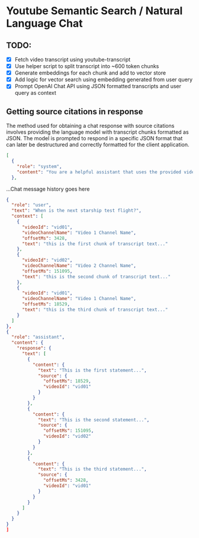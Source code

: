 # Youtube Semantic Search / Natural Language Chat

## TODO:

- [x] Fetch video transcript using youtube-transcript
- [x] Use helper script to split transcript into ~600 token chunks
- [x] Generate embeddings for each chunk and add to vector store
- [x] Add logic for vector search using embedding generated from user query
- [x] Prompt OpenAI Chat API using JSON formatted transcripts and user query as context

## Getting source citations in response

The method used for obtaining a chat response with source citations involves providing the language model with transcript chunks formatted as JSON. The model is prompted to respond in a specific JSON format that can later be destructured and correctly formatted for the client application.

```json
[
  {
    "role": "system",
    "content": "You are a helpful assistant that uses the provided video transcripts to answer questions. Only respond in the JSON format within --- ...."
  },
```

...Chat message history goes here

```json
{
  "role": "user",
  "text": "When is the next starship test flight?",
  "context": [
    {
      "videoId": "vid01",
      "videoChannelName": "Video 1 Channel Name",
      "offsetMs": 3428,
      "text": "this is the first chunk of transcript text..."
    },
    {
      "videoId": "vid02",
      "videoChannelName": "Video 2 Channel Name",
      "offsetMs": 151095,
      "text": "this is the second chunk of transcript text..."
    },
    {
      "videoId": "vid01",
      "videoChannelName": "Video 1 Channel Name",
      "offsetMs": 18529,
      "text": "this is the third chunk of transcript text..."
    }
  ]
},
{
  "role": "assistant",
  "content": {
    "response": {
      "text": [
        {
          "content": {
            "text": "This is the first statement...",
            "source": {
              "offsetMs": 18529,
              "videoId": "vid01"
            }
          }
        },
        {
          "content": {
            "text": "This is the second statement...",
            "source": {
              "offsetMs": 151095,
              "videoId": "vid02"
            }
          }
        },
        {
          "content": {
            "text": "This is the third statement...",
            "source": {
              "offsetMs": 3428,
              "videoId": "vid01"
            }
          }
        }
      ]
    }
  }
}
]
```

```

```
